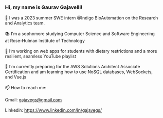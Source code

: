 ### Hi, my name is Gaurav Gajavelli!<br>

👋 I was a 2023 summer SWE intern @Indigo BioAutomation on the Research and Analytics team.<br><br>
📚 I'm a sophomore studying Computer Science and Software Engineering at Rose-Hulman Institute of Technology<br><br>
🔭 I’m working on web apps for students with dietary restrictions and a more resilient, seamless YouTube playlist<br><br>
🌱 I’m currently preparing for the AWS Solutions Architect Associate Certification and am learning how to use NoSQL databases, WebSockets, and Vue.js<br><br>
📫 How to reach me:<br><br>
Gmail: gajavegs@gmail.com<br><br>
Linkedin: https://www.linkedin.com/in/gajavegs/

